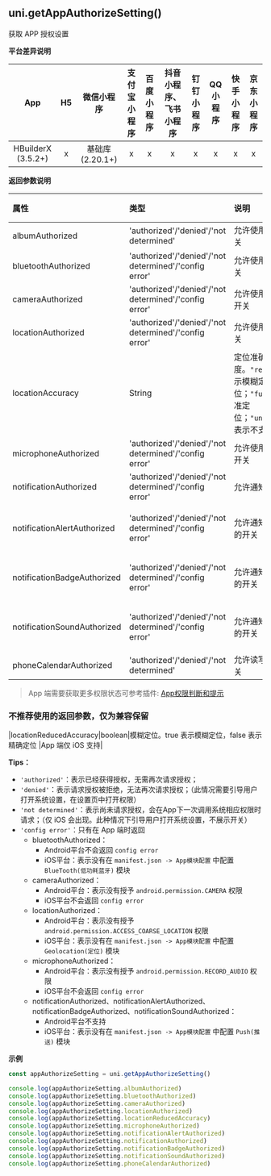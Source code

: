 ## uni.getAppAuthorizeSetting()
获取 APP 授权设置

**平台差异说明**

|App|H5|微信小程序|支付宝小程序|百度小程序|抖音小程序、飞书小程序|钉钉小程序|QQ小程序|快手小程序|京东小程序|
|:-:|:-:|:-:|:-:|:-:|:-:|:-:|:-:|:-:|:-:|
|HBuilderX (3.5.2+)|x|基础库 (2.20.1+)|x|x|x|x|x|x|x|

<!-- UNIAPPAPIJSON.getAppAuthorizeSetting.compatibility -->

**返回参数说明**

|属性|类型|说明|平台差异说明|
|:-|:-|:-|:-|
|albumAuthorized|'authorized'/'denied'/'not determined'|允许使用相册的开关|App 端仅 iOS 支持|
|bluetoothAuthorized|'authorized'/'denied'/'not determined'/'config error'|允许使用蓝牙的开关|App 端仅 iOS 支持|
|cameraAuthorized|'authorized'/'denied'/'not determined'/'config error'|允许使用摄像头的开关||
|locationAuthorized|'authorized'/'denied'/'not determined'/'config error'|允许使用定位的开关||
|locationAccuracy|String|定位准确度。`"reduced"` 表示模糊定位；`"full"` 表示精准定位；`"unsupported"` 表示不支持|App 端仅 iOS 支持|
|microphoneAuthorized|'authorized'/'denied'/'not determined'/'config error'|允许使用麦克风的开关|
|notificationAuthorized|'authorized'/'denied'/'not determined'/'config error'|允许通知的开关||
|notificationAlertAuthorized|'authorized'/'denied'/'not determined'/'config error'|允许通知带有提醒的开关|App 端仅 iOS（10.0+）支持|
|notificationBadgeAuthorized|'authorized'/'denied'/'not determined'/'config error'|允许通知带有标记的开关|App 端仅 iOS（10.0+）支持|
|notificationSoundAuthorized|'authorized'/'denied'/'not determined'/'config error'|允许通知带有声音的开关|App 端仅 iOS（10.0+）支持|
|phoneCalendarAuthorized|'authorized'/'denied'/'not determined'|允许读写日历的开关|App 端不支持|

<!-- UNIAPPAPIJSON.getAppAuthorizeSetting.returnValue -->

> App 端需要获取更多权限状态可参考插件: [App权限判断和提示](https://ext.dcloud.net.cn/plugin?id=594)

### 不推荐使用的返回参数，仅为兼容保留
|locationReducedAccuracy|boolean|模糊定位。true 表示模糊定位，false 表示精确定位 |App 端仅 iOS 支持|

**Tips：**

- `'authorized'`：表示已经获得授权，无需再次请求授权；
- `'denied'`：表示请求授权被拒绝，无法再次请求授权；（此情况需要引导用户打开系统设置，在设置页中打开权限）
- `'not determined'`：表示尚未请求授权，会在App下一次调用系统相应权限时请求；（仅 iOS 会出现。此种情况下引导用户打开系统设置，不展示开关）
- `'config error'`：只有在 App 端时返回
  - bluetoothAuthorized：
    - Android平台不会返回 `config error`
    - iOS平台：表示没有在 `manifest.json -> App模块配置` 中配置 `BlueTooth(低功耗蓝牙)` 模块
  - cameraAuthorized：
    - Android平台：表示没有授予 `android.permission.CAMERA` 权限
    - iOS平台不会返回 `config error`
  - locationAuthorized：
    - Android平台：表示没有授予 `android.permission.ACCESS_COARSE_LOCATION` 权限
    - iOS平台：表示没有在 `manifest.json -> App模块配置` 中配置 `Geolocation(定位)` 模块
  - microphoneAuthorized：
    - Android平台：表示没有授予 `android.permission.RECORD_AUDIO` 权限
    - iOS平台不会返回 `config error`
  - notificationAuthorized、notificationAlertAuthorized、notificationBadgeAuthorized、notificationSoundAuthorized：
    - Android平台不支持
    - iOS平台：表示没有在 `manifest.json -> App模块配置` 中配置 `Push(推送)` 模块

**示例**

```javascript
const appAuthorizeSetting = uni.getAppAuthorizeSetting()

console.log(appAuthorizeSetting.albumAuthorized)
console.log(appAuthorizeSetting.bluetoothAuthorized)
console.log(appAuthorizeSetting.cameraAuthorized)
console.log(appAuthorizeSetting.locationAuthorized)
console.log(appAuthorizeSetting.locationReducedAccuracy)
console.log(appAuthorizeSetting.microphoneAuthorized)
console.log(appAuthorizeSetting.notificationAlertAuthorized)
console.log(appAuthorizeSetting.notificationAuthorized)
console.log(appAuthorizeSetting.notificationBadgeAuthorized)
console.log(appAuthorizeSetting.notificationSoundAuthorized)
console.log(appAuthorizeSetting.phoneCalendarAuthorized)
```
